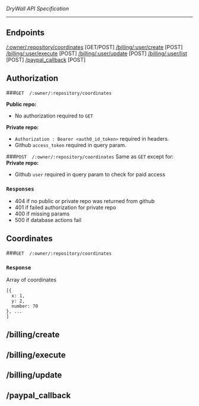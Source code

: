 _DryWall API Specification_

* * *

## Endpoints
[/:owner/:repository/coordinates](#ownerrepositorycoordinates) [GET/POST]
[/billing/:user/create](#billingcreate) [POST]
[/billing/:user/execute](#billingexecute) [POST]
[/billing/:user/update](#billingupdate) [POST]
[/billing/:user/list](#billinglist) [POST]
[/paypal_callback](#paypal_callback) [POST]

## Authorization
###`GET  /:owner/:repository/coordinates`

__Public repo:__

 * No authorization required to `GET`

__Private repo:__

 * `Authorization : Bearer <auth0_id_token>` required in headers.
 *  Github `access_token` required in query param.

###`POST  /:owner/:repository/coordinates`
Same as `GET` except for:
__Private repo:__

 * Github `user` required in query param to check for paid access

### `Responses`
 * 404 if no public or private repo was returned from github
 * 401 if failed authorization for private repo
 * 400 if missing params
 * 500 if database actions fail

## Coordinates
###`GET  /:owner/:repository/coordinates`

### `Response`
Array of coordinates
```
[{
  x: 1,
  y: 2,
  number: 70
}, ...
]
```
## /billing/create

## /billing/execute

## /billing/update

## /paypal_callback